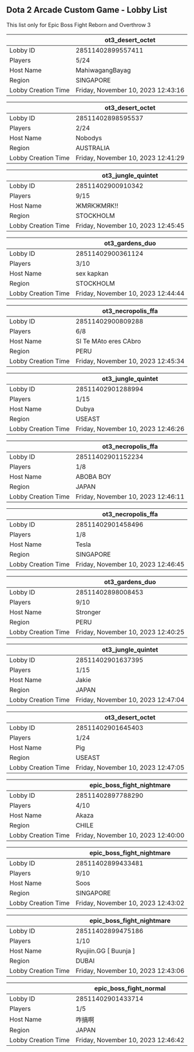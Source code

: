## Dota 2 Arcade Custom Game - Lobby List

This list only for Epic Boss Fight Reborn and Overthrow 3

|  | ot3_desert_octet |
| ------ | ------ |
| Lobby ID | 28511402899557411 |
| Players | 5/24 |
| Host Name | MahiwagangBayag |
| Region | SINGAPORE |
| Lobby Creation Time | Friday, November 10, 2023 12:43:16 |


|  | ot3_desert_octet |
| ------ | ------ |
| Lobby ID | 28511402898595537 |
| Players | 2/24 |
| Host Name | Nobodys |
| Region | AUSTRALIA |
| Lobby Creation Time | Friday, November 10, 2023 12:41:29 |


|  | ot3_jungle_quintet |
| ------ | ------ |
| Lobby ID | 28511402900910342 |
| Players | 9/15 |
| Host Name | ЖМЯКЖМЯК!! |
| Region | STOCKHOLM |
| Lobby Creation Time | Friday, November 10, 2023 12:45:45 |


|  | ot3_gardens_duo |
| ------ | ------ |
| Lobby ID | 28511402900361124 |
| Players | 3/10 |
| Host Name | sex kapkan |
| Region | STOCKHOLM |
| Lobby Creation Time | Friday, November 10, 2023 12:44:44 |


|  | ot3_necropolis_ffa |
| ------ | ------ |
| Lobby ID | 28511402900809288 |
| Players | 6/8 |
| Host Name | SI Te MAto eres CAbro |
| Region | PERU |
| Lobby Creation Time | Friday, November 10, 2023 12:45:34 |


|  | ot3_jungle_quintet |
| ------ | ------ |
| Lobby ID | 28511402901288994 |
| Players | 1/15 |
| Host Name | Dubya |
| Region | USEAST |
| Lobby Creation Time | Friday, November 10, 2023 12:46:26 |


|  | ot3_necropolis_ffa |
| ------ | ------ |
| Lobby ID | 28511402901152234 |
| Players | 1/8 |
| Host Name | ABOBA BOY |
| Region | JAPAN |
| Lobby Creation Time | Friday, November 10, 2023 12:46:11 |


|  | ot3_necropolis_ffa |
| ------ | ------ |
| Lobby ID | 28511402901458496 |
| Players | 1/8 |
| Host Name | Tesla |
| Region | SINGAPORE |
| Lobby Creation Time | Friday, November 10, 2023 12:46:45 |


|  | ot3_gardens_duo |
| ------ | ------ |
| Lobby ID | 28511402898008453 |
| Players | 9/10 |
| Host Name | Stronger |
| Region | PERU |
| Lobby Creation Time | Friday, November 10, 2023 12:40:25 |


|  | ot3_jungle_quintet |
| ------ | ------ |
| Lobby ID | 28511402901637395 |
| Players | 1/15 |
| Host Name | Jakie |
| Region | JAPAN |
| Lobby Creation Time | Friday, November 10, 2023 12:47:04 |


|  | ot3_desert_octet |
| ------ | ------ |
| Lobby ID | 28511402901645403 |
| Players | 1/24 |
| Host Name | Pig |
| Region | USEAST |
| Lobby Creation Time | Friday, November 10, 2023 12:47:05 |


|  | epic_boss_fight_nightmare |
| ------ | ------ |
| Lobby ID | 28511402897788290 |
| Players | 4/10 |
| Host Name | Akaza |
| Region | CHILE |
| Lobby Creation Time | Friday, November 10, 2023 12:40:00 |


|  | epic_boss_fight_nightmare |
| ------ | ------ |
| Lobby ID | 28511402899433481 |
| Players | 9/10 |
| Host Name | Soos |
| Region | SINGAPORE |
| Lobby Creation Time | Friday, November 10, 2023 12:43:02 |


|  | epic_boss_fight_nightmare |
| ------ | ------ |
| Lobby ID | 28511402899475186 |
| Players | 1/10 |
| Host Name | Ryujiin.GG [ Buunja ] |
| Region | DUBAI |
| Lobby Creation Time | Friday, November 10, 2023 12:43:06 |


|  | epic_boss_fight_normal |
| ------ | ------ |
| Lobby ID | 28511402901433714 |
| Players | 1/5 |
| Host Name | 咋搞啊 |
| Region | JAPAN |
| Lobby Creation Time | Friday, November 10, 2023 12:46:42 |


